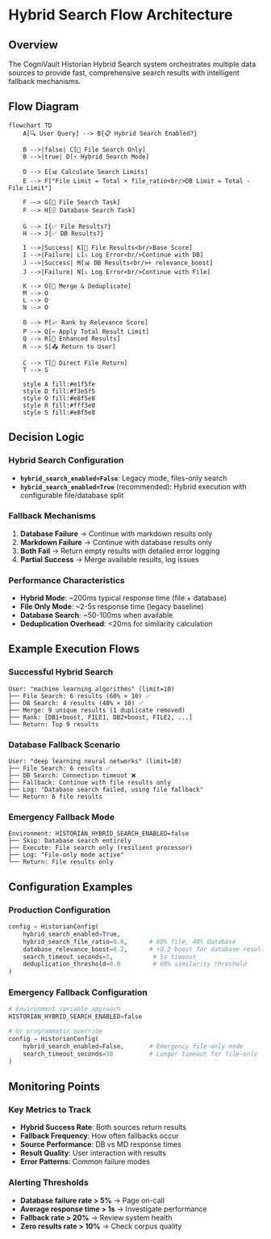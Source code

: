 # Hybrid Search Flow Architecture

## Overview
The CogniVault Historian Hybrid Search system orchestrates multiple data sources to provide fast, comprehensive search results with intelligent fallback mechanisms.

## Flow Diagram

```mermaid
flowchart TD
    A[🔍 User Query] --> B{📋 Hybrid Search Enabled?}
    
    B -->|false| C[📄 File Search Only]
    B -->|true| D[⚡ Hybrid Search Mode]
    
    D --> E[📊 Calculate Search Limits]
    E --> F["File Limit = Total × file_ratio<br/>DB Limit = Total - File Limit"]
    
    F --> G[📄 File Search Task]
    F --> H[🗄️ Database Search Task]
    
    G --> I{✅ File Results?}
    H --> J{✅ DB Results?}
    
    I -->|Success| K[📄 File Results<br/>Base Score]
    I -->|Failure| L[⚠️ Log Error<br/>Continue with DB]
    J -->|Success| M[📊 DB Results<br/>+ relevance_boost]
    J -->|Failure| N[⚠️ Log Error<br/>Continue with File]
    
    K --> O[🔄 Merge & Deduplicate]
    M --> O
    L --> O
    N --> O
    
    O --> P[📈 Rank by Relevance Score]
    P --> Q[✂️ Apply Total Result Limit]
    Q --> R[🎯 Enhanced Results]
    R --> S[📤 Return to User]
    
    C --> T[📄 Direct File Return]
    T --> S
    
    style A fill:#e1f5fe
    style D fill:#f3e5f5
    style O fill:#e8f5e8
    style R fill:#fff3e0
    style S fill:#e8f5e8
```

## Decision Logic

### Hybrid Search Configuration
- **`hybrid_search_enabled=False`**: Legacy mode, files-only search
- **`hybrid_search_enabled=True`** (recommended): Hybrid execution with configurable file/database split

### Fallback Mechanisms
1. **Database Failure** → Continue with markdown results only
2. **Markdown Failure** → Continue with database results only  
3. **Both Fail** → Return empty results with detailed error logging
4. **Partial Success** → Merge available results, log issues

### Performance Characteristics
- **Hybrid Mode**: ~200ms typical response time (file + database)
- **File Only Mode**: ~2-5s response time (legacy baseline)
- **Database Search**: ~50-100ms when available
- **Deduplication Overhead**: <20ms for similarity calculation

## Example Execution Flows

### Successful Hybrid Search
```
User: "machine learning algorithms" (limit=10)
├── File Search: 6 results (60% × 10) ✅
├── DB Search: 4 results (40% × 10) ✅  
├── Merge: 9 unique results (1 duplicate removed)
├── Rank: [DB1+boost, FILE1, DB2+boost, FILE2, ...]
└── Return: Top 9 results
```

### Database Fallback Scenario
```  
User: "deep learning neural networks" (limit=10)
├── File Search: 6 results ✅
├── DB Search: Connection timeout ❌
├── Fallback: Continue with file results only
├── Log: "Database search failed, using file fallback"
└── Return: 6 file results
```

### Emergency Fallback Mode
```
Environment: HISTORIAN_HYBRID_SEARCH_ENABLED=false
├── Skip: Database search entirely
├── Execute: File search only (resilient processor)
├── Log: "File-only mode active"
└── Return: File results only
```

## Configuration Examples

### Production Configuration
```python
config = HistorianConfig(
    hybrid_search_enabled=True,
    hybrid_search_file_ratio=0.6,      # 60% file, 40% database
    database_relevance_boost=0.2,      # +0.2 boost for database results
    search_timeout_seconds=5,           # 5s timeout
    deduplication_threshold=0.8         # 80% similarity threshold
)
```

### Emergency Fallback Configuration
```python
# Environment variable approach
HISTORIAN_HYBRID_SEARCH_ENABLED=false

# Or programmatic override
config = HistorianConfig(
    hybrid_search_enabled=False,       # Emergency file-only mode
    search_timeout_seconds=30          # Longer timeout for file-only
)
```

## Monitoring Points

### Key Metrics to Track
- **Hybrid Success Rate**: Both sources return results
- **Fallback Frequency**: How often fallbacks occur
- **Source Performance**: DB vs MD response times
- **Result Quality**: User interaction with results
- **Error Patterns**: Common failure modes

### Alerting Thresholds
- **Database failure rate > 5%** → Page on-call
- **Average response time > 1s** → Investigate performance
- **Fallback rate > 20%** → Review system health
- **Zero results rate > 10%** → Check corpus quality